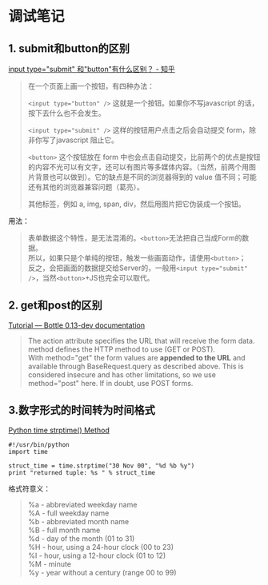 # 调试笔记  

## 1. submit和button的区别  
[input type="submit" 和"button"有什么区别？ - 知乎](https://www.zhihu.com/question/20839977)  
> 在一个页面上画一个按钮，有四种办法：  
> 
>  `<input type="button" />` 这就是一个按钮。如果你不写javascript 的话，按下去什么也不会发生。  
> 
> `<input type="submit" />` 这样的按钮用户点击之后会自动提交 form，除非你写了javascript 阻止它。   
> 
> `<button>` 这个按钮放在 form 中也会点击自动提交，比前两个的优点是按钮的内容不光可以有文字，还可以有图片等多媒体内容。（当然，前两个用图片背景也可以做到）。它的缺点是不同的浏览器得到的 value 值不同；可能还有其他的浏览器兼容问题（葛亮）。  
> 
> 其他标签，例如 a, img, span, div，然后用图片把它伪装成一个按钮。  

用法：  
> 表单数据这个特性，是无法混淆的。`<button>`无法把自己当成Form的数据。  
> 所以，如果只是个单纯的按钮，触发一些画面动作，请使用`<button>`；  
> 反之，会把画面的数据提交给Server的，一般用`<input type="submit" />`，当然`<button>`+JS也完全可以取代。   

## 2. get和post的区别   
[Tutorial — Bottle 0.13-dev documentation](http://bottlepy.org/docs/dev/tutorial.html#request-data)   

> The action attribute specifies the URL that will receive the form data. method defines the HTTP method to use (GET or POST).   
> With method="get" the form values are **appended to the URL** and available through BaseRequest.query as described above. This is considered insecure and has other limitations, so we use method="post" here. If in doubt, use POST forms.

## 3.数字形式的时间转为时间格式  
[Python time strptime() Method](http://www.tutorialspoint.com/python/time_strptime.htm)  

    #!/usr/bin/python
	import time
	
	struct_time = time.strptime("30 Nov 00", "%d %b %y")
	print "returned tuple: %s " % struct_time

格式符意义：  
> %a - abbreviated weekday name  
%A - full weekday name  
%b - abbreviated month name  
%B - full month name  
%d - day of the month (01 to 31)  
%H - hour, using a 24-hour clock (00 to 23)  
%I - hour, using a 12-hour clock (01 to 12)  
%M - minute  
%y - year without a century (range 00 to 99)  
